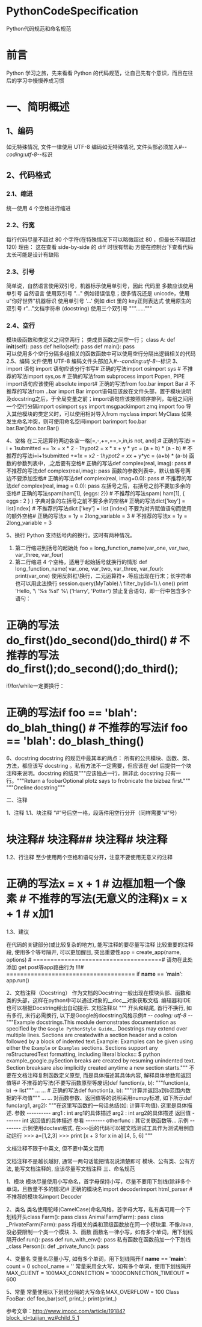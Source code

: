 # PythonCodeSpecification
Python代码规范和命名规范

# 前言
Python 学习之旅，先来看看 Python 的代码规范，让自己先有个意识，而且在往后的学习中慢慢养成习惯
# 一、简明概述

## 1、编码
如无特殊情况, 文件一律使用 UTF-8 
编码如无特殊情况, 文件头部必须加入#-*-coding:utf-8-*-标识

## 2、代码格式
### 2.1、缩进
统一使用 4 个空格进行缩进
### 2.2、行宽
每行代码尽量不超过 80 个字符(在特殊情况下可以略微超过 80 ，但最长不得超过 120)
理由：
    这在查看 side-by-side 的 diff 时很有帮助
    方便在控制台下查看代码
    太长可能是设计有缺陷
### 2.3、引号
简单说，自然语言使用双引号，机器标示使用单引号，因此 代码里 多数应该使用 单引号
自然语言 使用双引号 "..."
例如错误信息；很多情况还是 unicode，使用u"你好世界"机器标识 使用单引号 '...'
例如 dict 里的 key正则表达式 使用原生的双引号 r"..."文档字符串 (docstring) 使用三个双引号 """......"""
### 2.4、空行
模块级函数和类定义之间空两行；
类成员函数之间空一行；
class A:     def __init__(self):        pass     def hello(self):        pass def main():    pass   
可以使用多个空行分隔多组相关的函数函数中可以使用空行分隔出逻辑相关的代码2.5、编码
文件使用 UTF-8 编码文件头部加入#-*-conding:utf-8-*-标识
3、import 语句
import 语句应该分行书写# 正确的写法import osimport sys # 不推荐的写法import sys,os # 正确的写法from subprocess import Popen, PIPE
import语句应该使用 absolute import# 正确的写法from foo.bar import Bar # 不推荐的写法from ..bar import Bar
import语句应该放在文件头部，置于模块说明及docstring之后，于全局变量之前；import语句应该按照顺序排列，每组之间用一个空行分隔import osimport sys import msgpackimport zmq import foo
导入其他模块的类定义时，可以使用相对导入from myclass import MyClass
如果发生命名冲突，则可使用命名空间import barimport foo.bar bar.Bar()foo.bar.Bar()

4、空格
在二元运算符两边各空一格[=,-,+=,==,>,in,is not, and]:# 正确的写法i = i + 1submitted += 1x = x * 2 - 1hypot2 = x * x + y * yc = (a + b) * (a - b) # 不推荐的写法i=i+1submitted +=1x = x*2 - 1hypot2 = x*x + y*yc = (a+b) * (a-b)
函数的参数列表中，,之后要有空格# 正确的写法def complex(real, imag):    pass # 不推荐的写法def complex(real,imag):    pass
函数的参数列表中，默认值等号两边不要添加空格# 正确的写法def complex(real, imag=0.0):    pass # 不推荐的写法def complex(real, imag = 0.0):    pass
左括号之后，右括号之前不要加多余的空格# 正确的写法spam(ham[1], {eggs: 2}) # 不推荐的写法spam( ham[1], { eggs : 2 } )
字典对象的左括号之前不要多余的空格# 正确的写法dict['key'] = list[index] # 不推荐的写法dict ['key'] = list [index]
不要为对齐赋值语句而使用的额外空格# 正确的写法x = 1y = 2long_variable = 3 # 不推荐的写法x             = 1y             = 2long_variable = 3

5、换行
Python 支持括号内的换行。这时有两种情况。
1) 第二行缩进到括号的起始处
foo = long_function_name(var_one, var_two,                         var_three, var_four)
2) 第二行缩进 4 个空格，适用于起始括号就换行的情形
def long_function_name(        var_one, var_two, var_three,        var_four):    print(var_one)
使用反斜杠\换行，二元运算符+ .等应出现在行末；长字符串也可以用此法换行
session.query(MyTable).\        filter_by(id=1).\        one() print 'Hello, '\      '%s %s!' %\      ('Harry', 'Potter')
禁止复合语句，即一行中包含多个语句：
# 正确的写法do_first()do_second()do_third() # 不推荐的写法do_first();do_second();do_third();
if/for/while一定要换行：
# 正确的写法if foo == 'blah':    do_blah_thing() # 不推荐的写法if foo == 'blah': do_blash_thing()

6、docstring
docstring 的规范中最其本的两点：
所有的公共模块、函数、类、方法，都应该写 docstring 。私有方法不一定需要，但应该在 def 后提供一个块注释来说明。docstring 的结束"""应该独占一行，除非此 docstring 只有一行。"""Return a foobarOptional plotz says to frobnicate the bizbaz first.""" """Oneline docstring"""

二、注释

1、注释
1.1、块注释
“#”号后空一格，段落件用空行分开（同样需要“#”号）
# 块注释# 块注释## 块注释# 块注释
1.2、行注释
至少使用两个空格和语句分开，注意不要使用无意义的注释
# 正确的写法x = x + 1  # 边框加粗一个像素 # 不推荐的写法(无意义的注释)x = x + 1 # x加1
1.3、建议

在代码的关键部分(或比较复杂的地方), 能写注释的要尽量写注释
比较重要的注释段, 使用多个等号隔开, 可以更加醒目, 突出重要性app = create_app(name, options) # =====================================# 请勿在此处添加 get post等app路由行为 !!!# ===================================== if __name__ == '__main__':    app.run()

2、文档注释（Docstring）
作为文档的Docstring一般出现在模块头部、函数和类的头部，这样在python中可以通过对象的__doc__对象获取文档.
编辑器和IDE也可以根据Docstring给出自动提示.
文档注释以 """ 开头和结尾, 首行不换行, 如有多行, 末行必需换行, 以下是Google的docstring风格示例# -*- coding: utf-8 -*-"""Example docstrings.This module demonstrates documentation as specified by the `Google PythonStyle Guide`_. Docstrings may extend over multiple lines. Sections are createdwith a section header and a colon followed by a block of indented text.Example:    Examples can be given using either the ``Example`` or ``Examples``    sections. Sections support any reStructuredText formatting, including    literal blocks::        $ python example_google.pySection breaks are created by resuming unindented text. Section breaksare also implicitly created anytime a new section starts."""
不要在文档注释复制函数定义原型, 而是具体描述其具体内容, 解释具体参数和返回值等#  不推荐的写法(不要写函数原型等废话)def function(a, b):    """function(a, b) -> list"""    ... ... #  正确的写法def function(a, b):    """计算并返回a到b范围内数据的平均值"""    ... ...
对函数参数、返回值等的说明采用numpy标准, 如下所示def func(arg1, arg2):    """在这里写函数的一句话总结(如: 计算平均值).    这里是具体描述.    参数    ----------    arg1 : int        arg1的具体描述    arg2 : int        arg2的具体描述    返回值    -------    int        返回值的具体描述    参看    --------    otherfunc : 其它关联函数等...    示例    --------    示例使用doctest格式, 在`>>>`后的代码可以被文档测试工具作为测试用例自动运行    >>> a=[1,2,3]    >>> print [x + 3 for x in a]    [4, 5, 6]    """

文档注释不限于中英文, 但不要中英文混用

文档注释不是越长越好, 通常一两句话能把情况说清楚即可
模块、公有类、公有方法, 能写文档注释的, 应该尽量写文档注释
三、命名规范

1、模块
模块尽量使用小写命名，首字母保持小写，尽量不要用下划线(除非多个单词，且数量不多的情况)# 正确的模块名import decoderimport html_parser # 不推荐的模块名import Decoder

2、类名
类名使用驼峰(CamelCase)命名风格，首字母大写，私有类可用一个下划线开头class Farm():    pass class AnimalFarm(Farm):    pass class _PrivateFarm(Farm):    pass
将相关的类和顶级函数放在同一个模块里. 不像Java, 没必要限制一个类一个模块.
3、函数
函数名一律小写，如有多个单词，用下划线隔开def run():    pass def run_with_env():    pass
私有函数在函数前加一个下划线_class Person():     def _private_func():        pass

4、变量名
变量名尽量小写, 如有多个单词，用下划线隔开if __name__ == '__main__':    count = 0    school_name = ''
常量采用全大写，如有多个单词，使用下划线隔开MAX_CLIENT = 100MAX_CONNECTION = 1000CONNECTION_TIMEOUT = 600

5、常量
常量使用以下划线分隔的大写命名MAX_OVERFLOW = 100 Class FooBar:     def foo_bar(self, print_):        print(print_)

参考文章：http://www.imooc.com/article/19184?block_id=tuijian_wz#child_5_1
